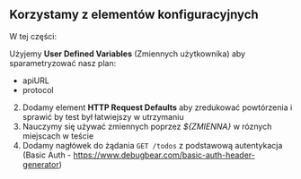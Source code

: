 ## Korzystamy z elementów konfiguracyjnych

W tej części:

Użyjemy **User Defined Variables** (Zmiennych użytkownika) aby sparametryzować nasz plan:
 - apiURL
 - protocol    
2. Dodamy element **HTTP Request Defaults** aby zredukować powtórzenia i sprawić by test był łatwiejszy w utrzymaniu
3. Nauczymy się używać zmiennych poprzez _${ZMIENNA}_ w róznych miejscach w teście
4. Dodamy nagłówek do żądania 
    ```GET /todos``` z podstawową autentykacja (Basic Auth - https://www.debugbear.com/basic-auth-header-generator)